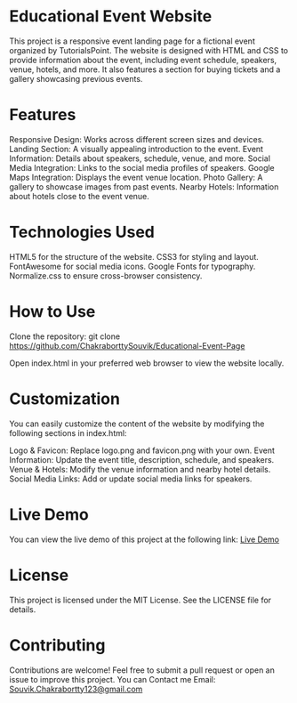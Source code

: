 # Educational Event Website
This project is a responsive event landing page for a fictional event organized by TutorialsPoint. The website is designed with HTML and CSS to provide information about the event, including event schedule, speakers, venue, hotels, and more. It also features a section for buying tickets and a gallery showcasing previous events.

# Features
Responsive Design: Works across different screen sizes and devices.
Landing Section: A visually appealing introduction to the event.
Event Information: Details about speakers, schedule, venue, and more.
Social Media Integration: Links to the social media profiles of speakers.
Google Maps Integration: Displays the event venue location.
Photo Gallery: A gallery to showcase images from past events.
Nearby Hotels: Information about hotels close to the event venue.
# Technologies Used
HTML5 for the structure of the website.
CSS3 for styling and layout.
FontAwesome for social media icons.
Google Fonts for typography.
Normalize.css to ensure cross-browser consistency.
# How to Use
Clone the repository:
git clone https://github.com/ChakraborttySouvik/Educational-Event-Page

Open index.html in your preferred web browser to view the website locally.

# Customization
You can easily customize the content of the website by modifying the following sections in index.html:

Logo & Favicon: Replace logo.png and favicon.png with your own.
Event Information: Update the event title, description, schedule, and speakers.
Venue & Hotels: Modify the venue information and nearby hotel details.
Social Media Links: Add or update social media links for speakers.
# Live Demo
You can view the live demo of this project at the following link: [Live Demo](https://chakraborttysouvik.github.io/Educational-Event-Page/)

# License
This project is licensed under the MIT License. See the LICENSE file for details.

# Contributing
Contributions are welcome! Feel free to submit a pull request or open an issue to improve this project.
You can Contact me Email: Souvik.Chakrabortty123@gmail.com
